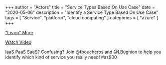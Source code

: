 +++
author = "Actors"
title = "Service Types Based On Use Case"
date = "2020-05-06"
description = "Identify a Service Type Based On Use Case"
tags = [
    "Service",
    "platform",
    "cloud computing"
]
categories = [
    "azure"
]
+++

["Learn" More](https://jhand.dev/24)

[Watch Video](https://twitter.com/i/status/1260329979704827904)

IaaS PaaS SaaS? Confusing? Join @fboucheros and @LBugnion to help you identify which kind of service you really need! #az900